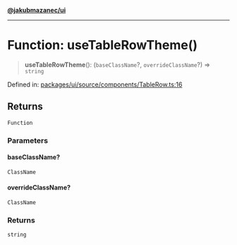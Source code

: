 [**@jakubmazanec/ui**](../README.md)

---

# Function: useTableRowTheme()

> **useTableRowTheme**(): (`baseClassName`?, `overrideClassName`?) => `string`

Defined in:
[packages/ui/source/components/TableRow.ts:16](https://github.com/jakubmazanec/tools/blob/7c5f40d811171692b72a47160bc33d644201b16a/packages/ui/source/components/TableRow.ts#L16)

## Returns

`Function`

### Parameters

#### baseClassName?

`ClassName`

#### overrideClassName?

`ClassName`

### Returns

`string`
